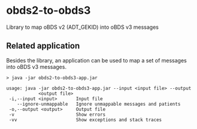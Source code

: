 # obds2-to-obds3

Library to map oBDS v2 (ADT_GEKID) into oBDS v3 messages

## Related application

Besides the library, an application can be used to map a set of messages into oBDS v3 messages.

```
> java -jar obds2-to-obds3-app.jar 

usage: java -jar obds2-to-obds3-app.jar --input <input file> --output
            <output file>
 -i,--input <input>       Input file
    --ignore-unmappable   Ignore unmappable messages and patients
 -o,--output <output>     Output file
 -v                       Show errors
 -vv                      Show exceptions and stack traces
```
